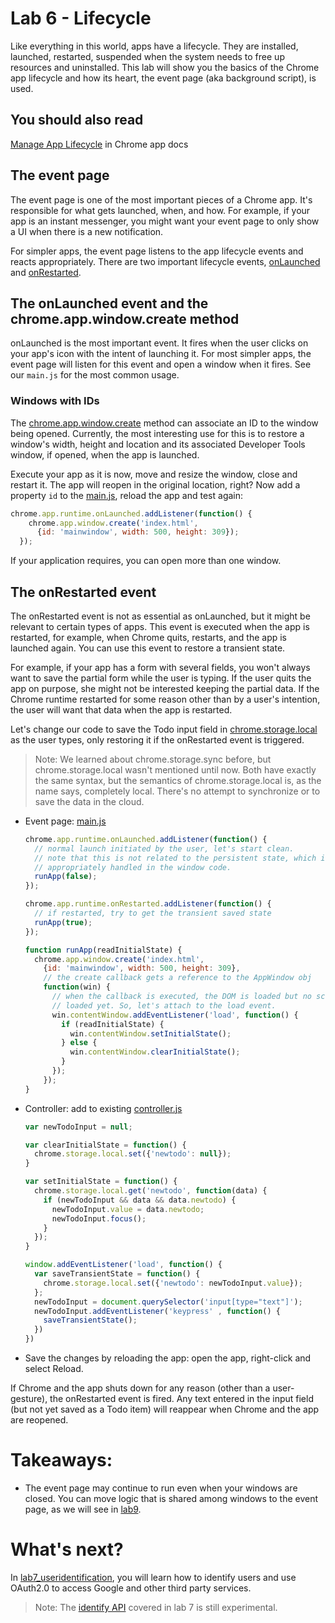 # Lab 6 - Lifecycle

Like everything in this world, apps have a lifecycle.  They are installed, launched, restarted, suspended when the system needs to free up resources and uninstalled.  This lab will show you the basics of the Chrome app lifecycle and how its heart, the event page (aka background script), is used.

## You should also read
[Manage App Lifecycle](http://developer.chrome.com/apps/app_lifecycle.html) in Chrome app docs

## The event page

The event page is one of the most important pieces of a Chrome app. It's responsible for what gets launched, when, and how.
For example, if your app is an instant messenger, you might want your event page to only show a UI when there is a new notification.

For simpler apps, the event page listens to the app lifecycle events and reacts appropriately.
There are two important lifecycle events, [onLaunched](http://developer.chrome.com/trunk/apps/app.runtime.html#event-onLaunched) and [onRestarted](http://developer.chrome.com/trunk/apps/app.runtime.html#event-onRestarted).

## The onLaunched event and the chrome.app.window.create method

onLaunched is the most important event. It fires when the user clicks on your app's icon with the intent of launching it. For most simpler apps, the event page will listen for this event and open a window when it fires. See our `main.js` for the most common usage.

### Windows with IDs

The [chrome.app.window.create](http://developer.chrome.com/trunk/apps/app.window.html#method-create) method can associate an ID to the window being opened. Currently, the most interesting use for this is to restore a window's width, height and location and its associated Developer Tools window, if opened, when the app is launched. 

Execute your app as it is now, move and resize the window, close and restart it. The app will reopen in the original location, right? Now add a property `id` to the [main.js](https://github.com/GoogleChrome/chrome-app-codelab/blob/master/lab6_lifecycle/main.js), reload the app and test again:

``` js
chrome.app.runtime.onLaunched.addListener(function() {
    chrome.app.window.create('index.html',
      {id: 'mainwindow', width: 500, height: 309});
  });
```

If your application requires, you can open more than one window.

## The onRestarted event

The onRestarted event is not as essential as onLaunched, but it might be relevant to certain types of apps.
This event is executed when the app is restarted, for example, when Chrome quits, restarts, and the app is launched again.
You can use this event to restore a transient state. 

For example, if your app has a form with several fields, you won't always want to save the partial form while the user is typing.
If the user quits the app on purpose, she might not be interested keeping the partial data.
If the Chrome runtime restarted for some reason other than by a user's intention, the user will want that data when the app is restarted.

Let's change our code to save the Todo input field in [chrome.storage.local](http://developer.chrome.com/trunk/apps/storage.html) as the user types, only restoring it if the onRestarted event is triggered.

> Note: We learned about chrome.storage.sync before, but chrome.storage.local wasn't mentioned until now. Both have exactly the same syntax, but the semantics of chrome.storage.local is, as the name says, completely local.
There's no attempt to synchronize or to save the data in the cloud.

* Event page: [main.js](https://github.com/GoogleChrome/chrome-app-codelab/blob/master/lab6_lifecycle/main.js)
    ``` js
    chrome.app.runtime.onLaunched.addListener(function() {
      // normal launch initiated by the user, let's start clean.
      // note that this is not related to the persistent state, which is
      // appropriately handled in the window code.
      runApp(false);
    });

    chrome.app.runtime.onRestarted.addListener(function() {
      // if restarted, try to get the transient saved state
      runApp(true);
    });

    function runApp(readInitialState) {
      chrome.app.window.create('index.html',
        {id: 'mainwindow', width: 500, height: 309},
        // the create callback gets a reference to the AppWindow obj 
        function(win) {
          // when the callback is executed, the DOM is loaded but no script was
          // loaded yet. So, let's attach to the load event.
          win.contentWindow.addEventListener('load', function() {
            if (readInitialState) {
              win.contentWindow.setInitialState();
            } else {
              win.contentWindow.clearInitialState();
            }
          });
        });
    }
    ```

* Controller: add to existing [controller.js](https://github.com/GoogleChrome/chrome-app-codelab/blob/master/lab6_lifecycle/controller.js)
    ``` js
    var newTodoInput = null;

    var clearInitialState = function() {
      chrome.storage.local.set({'newtodo': null});
    }

    var setInitialState = function() {
      chrome.storage.local.get('newtodo', function(data) {
        if (newTodoInput && data && data.newtodo) {
          newTodoInput.value = data.newtodo;
          newTodoInput.focus();
        }
      });
    }

    window.addEventListener('load', function() {
      var saveTransientState = function() {
        chrome.storage.local.set({'newtodo': newTodoInput.value});
      };
      newTodoInput = document.querySelector('input[type="text"]');
      newTodoInput.addEventListener('keypress' , function() {
        saveTransientState();    
      })
    })
    ```
* Save the changes by reloading the app: open the app, right-click and select Reload.

If Chrome and the app shuts down for any reason (other than a user-gesture), the onRestarted event is fired.
Any text entered in the input field (but not yet saved as a Todo item) will reappear when Chrome and the app are reopened.

# Takeaways: 

* The event page may continue to run even when your windows are closed.
You can move logic that is shared among windows to the event page, as we will see in [lab9](https://github.com/GoogleChrome/chrome-app-codelab/tree/master/lab9_multipleviews).

# What's next?

In [lab7_useridentification](https://github.com/GoogleChrome/chrome-app-codelab/tree/master/lab7_useridentification),
you will learn how to identify users and use OAuth2.0 to access Google and other third party services.

> Note: The [identify API](http://developer.chrome.com/trunk/apps/app_identity.html) covered in lab 7 is still experimental.